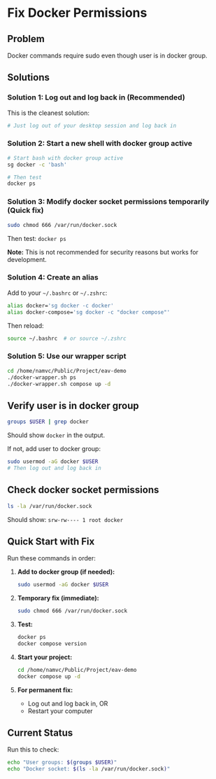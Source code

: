 # Fix Docker Permissions

## Problem
Docker commands require sudo even though user is in docker group.

## Solutions

### Solution 1: Log out and log back in (Recommended)
This is the cleanest solution:
```bash
# Just log out of your desktop session and log back in
```

### Solution 2: Start a new shell with docker group active
```bash
# Start bash with docker group active
sg docker -c 'bash'

# Then test
docker ps
```

### Solution 3: Modify docker socket permissions temporarily (Quick fix)
```bash
sudo chmod 666 /var/run/docker.sock
```

Then test: `docker ps`

**Note:** This is not recommended for security reasons but works for development.

### Solution 4: Create an alias
Add to your `~/.bashrc` or `~/.zshrc`:
```bash
alias docker='sg docker -c docker'
alias docker-compose='sg docker -c "docker compose"'
```

Then reload:
```bash
source ~/.bashrc  # or source ~/.zshrc
```

### Solution 5: Use our wrapper script
```bash
cd /home/namvc/Public/Project/eav-demo
./docker-wrapper.sh ps
./docker-wrapper.sh compose up -d
```

## Verify user is in docker group

```bash
groups $USER | grep docker
```

Should show `docker` in the output.

If not, add user to docker group:
```bash
sudo usermod -aG docker $USER
# Then log out and log back in
```

## Check docker socket permissions

```bash
ls -la /var/run/docker.sock
```

Should show: `srw-rw---- 1 root docker`

## Quick Start with Fix

Run these commands in order:

1. **Add to docker group (if needed):**
   ```bash
   sudo usermod -aG docker $USER
   ```

2. **Temporary fix (immediate):**
   ```bash
   sudo chmod 666 /var/run/docker.sock
   ```

3. **Test:**
   ```bash
   docker ps
   docker compose version
   ```

4. **Start your project:**
   ```bash
   cd /home/namvc/Public/Project/eav-demo
   docker compose up -d
   ```

5. **For permanent fix:**
   - Log out and log back in, OR
   - Restart your computer

## Current Status

Run this to check:
```bash
echo "User groups: $(groups $USER)"
echo "Docker socket: $(ls -la /var/run/docker.sock)"
```

